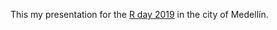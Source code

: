 This my presentation for the [R day 2019](https://rdaymedellin.github.io/) in the city of Medellín. 
